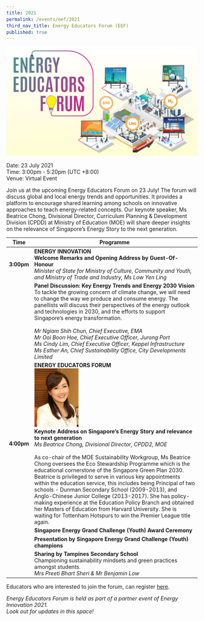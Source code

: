 ```yaml
---
title: 2021
permalink: /events/eef/2021
third_nav_title: Energy Educators Forum (EEF)
published: true
---
```

![EEF_2021](images/events/energy-educators-forum/EEF_2021_banner.jpg)

Date: 23 July 2021 <br/>
Time: 3:00pm - 5:20pm (UTC +8:00) <br/>
Venue: Virtual Event

Join us at the upcoming Energy Educators Forum on 23 July! The forum will discuss global and local energy trends and opportunities. It provides a platform to encourage shared learning among schools on innovative approaches to teach energy-related concepts. Our keynote speaker, Ms Beatrice Chong, Divisional Director, Curriculum Planning & Development Division (CPDD) at Ministry of Education (MOE) will share deeper insights on the relevance of Singapore’s Energy Story to the next generation. 

|Time|Programme|
----------------------|---------------------|
**3:00pm**|**ENERGY INNOVATION** <br/> **Welcome Remarks and Opening Address by Guest-Of-Honour**<br/> _Minister of State for Ministry of Culture, Community and Youth, and Ministry of Trade and Industry, Ms Low Yen Ling_
| |**Panel Discussion: Key Energy Trends and Energy 2030 Vision** <br/> To tackle the growing concern of climate change, we will need to change the way we produce and consume energy. The panellists will discuss their perspectives of the energy outlook and technologies in 2030, and the efforts to support Singapore’s energy transformation.<br/><br/> _Mr Ngiam Shih Chun, Chief Executive, EMA <br/> Mr Ooi Boon Hoe, Chief Executive Officer, Jurong Port <br/> Ms Cindy Lim, Chief Executive Officer, Keppel Infrastructure <br/> Ms Esther An, Chief Sustainability Office, City Developments Limited_|
**4:00pm**| **ENERGY EDUCATORS FORUM** <br/> <img alt="Beatrice Chong" src="/images/events/energy-educators-forum/EEF_2021_DCPDprofile.png" style="align:left; max-height: 154px; max-width:117px;"> <br/> **Keynote Address on Singapore’s Energy Story and relevance to next generation** <br/>_Ms Beatrice Chong, Divisional Director, CPDD2, MOE_ <br/><br/>  As co-chair of the MOE Sustainability Workgroup, Ms Beatrice Chong oversees the Eco Stewardship Programme which is the educational cornerstone of the Singapore Green Plan 2030. Beatrice is privileged to serve in various key appointments within the education service, this includes being Principal of two schools - Dunman Secondary School (2009-2013), and Anglo-Chinese Junior College (2013-2017). She has policy-making experience at the Education Policy Branch and obtained her Masters of Education from Harvard University. She is waiting for Tottenham Hotspurs to win the Premier League title again.
| |**Singapore Energy Grand Challenge (Youth) Award Ceremony**
| |**Presentation by Singapore Energy Grand Challenge (Youth) champions**
| |**Sharing by Tampines Secondary School** <br/> Championing sustainability mindsets and green practices amongst students.<br/> _Mrs Preeti Bhart Sheri & Mr Benjamin Low_ | 


Educators who are interested to join the forum, can register <a href="https://go.gov.sg/energy-educators-forum-2021" target="_blank">here</a>.

_Energy Educators Forum is held as part of a partner event of Energy Innovation 2021. <br/>
Look out for updates in this space!_
